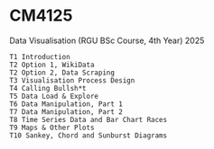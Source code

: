 # CM4125
Data Visualisation (RGU BSc Course, 4th Year) 2025

    T1 Introduction
	T2 Option 1, WikiData
	T2 Option 2, Data Scraping
    T3 Visualisation Process Design
    T4 Calling Bullsh*t
    T5 Data Load & Explore
    T6 Data Manipulation, Part 1
    T7 Data Manipulation, Part 2
    T8 Time Series Data and Bar Chart Races
	T9 Maps & Other Plots
    T10 Sankey, Chord and Sunburst Diagrams
